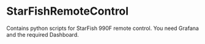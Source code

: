 # StarFishRemoteControl
Contains python scripts for StarFish 990F remote control. You need Grafana and the required Dashboard.
